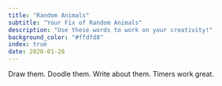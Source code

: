 ```yaml
---
title: "Random Animals"
subtitle: "Your Fix of Random Animals"
description: "Use these words to work on your creativity!"
background_color: "#ffdfd8"
index: true
date: 2020-01-28
---
```


Draw them. Doodle them. Write about them. Timers work great.

<ul class="_random random masonry" data-child="li" data-amount="20" data-template="[[ animals-singular ]]"></ul>